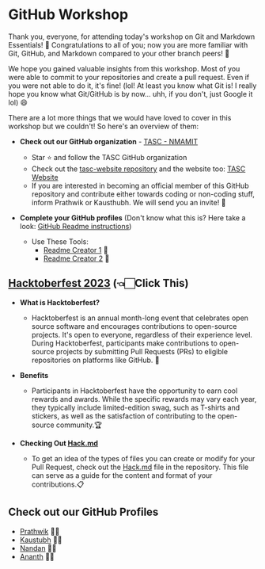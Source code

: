# GitHub Workshop

Thank you, everyone, for attending today's workshop on Git and Markdown Essentials! 🚀 Congratulations to all of you; now you are more familiar with Git, GitHub, and Markdown compared to your other branch peers! 🎉

We hope you gained valuable insights from this workshop. Most of you were able to commit to your repositories and create a pull request. Even if you were not able to do it, it's fine! (lol! At least you know what Git is! I really hope you know what Git/GitHub is by now... uhh, if you don't, just Google it lol) 😄

There are a lot more things that we would have loved to cover in this workshop but we couldn't! So here's an overview of them:

- **Check out our GitHub organization** - [TASC - NMAMIT](https://github.com/tasc-nmamit)
	- Star ⭐ and follow the TASC GitHub organization
	- Check out the [tasc-website repository](https://github.com/tasc-nmamit/tasc-website) and the website too: [TASC Website](https://www.tascnmamit.in/)
	- If you are interested in becoming an official member of this GitHub repository and contribute either towards coding or non-coding stuff, inform Prathwik or Kausthubh. We will send you an invite! 💌

- **Complete your GitHub profiles**
(Don't know what this is? Here take a look: [GitHub Readme instructions](https://docs.github.com/en/account-and-profile/setting-up-and-managing-your-github-profile/customizing-your-profile/managing-your-profile-readme))

  - Use These Tools: 
	- [Readme Creator 1](https://rahuldkjain.github.io/gh-profile-readme-generator/) 📝
    - [Readme Creator 2](https://gprm.itsvg.in/) 📄

## [Hacktoberfest 2023](https://hacktoberfest.com/) (👈🏻Click This)

- **What is Hacktoberfest?**
	- Hacktoberfest is an annual month-long event that celebrates open source software and encourages contributions to open-source projects. It's open to everyone, regardless of their experience level. During Hacktoberfest, participants make contributions to open-source projects by submitting Pull Requests (PRs) to eligible repositories on platforms like GitHub. 🌟

- **Benefits**
	- Participants in Hacktoberfest have the opportunity to earn cool rewards and awards. While the specific rewards may vary each year, they typically include limited-edition swag, such as T-shirts and stickers, as well as the satisfaction of contributing to the open-source community.🏆

- **Checking Out [Hack.md](Hack.md)**
	- To get an idea of the types of files you can create or modify for your Pull Request, check out the [Hack.md](Hack.md.md) file in the repository. This file can serve as a guide for the content and format of your contributions.📋

## Check out our GitHub Profiles
- [Prathwik](https://github.com/prathwik0) 👨‍💻
- [Kaustubh](https://github.com/Exgene) 👨‍💻
- [Nandan](https://github.com/nandanpi) 👨‍💻
- [Ananth](https://github.com/Antverse1) 👨‍💻
    
<!---
Welcome to the GitHub Workshop's repository! In this repository, you will find resources and materials to help you learn about GitHub, Git, and Markdown. This README provides an overview of what you can expect in this workshop.

## Workshop Overview

This workshop covers the following key topics:

1. **Git and GitHub Basics**: Learn the fundamentals of version control and how to use GitHub for collaboration.

2. **Markdown**: Understand Markdown, a lightweight markup language used for text formatting.

3. **Hands-on Exercises**: Practice using Git and Markdown to collaborate and effectively create projects!


## Resources
Download and install the following in your laptops in the order given below: (if you have any trouble with the download or installation process, feel free to reach out to us 💬 and we'll help you on the day of the workshop )

1. Install [Visual Studio Code](https://code.visualstudio.com/download) 🖥️
2. Install [Github Dekstop](https://desktop.github.com/) 🚀
3. Install [Git](https://git-scm.com/downloads) 📦

### Profile Creator 
- [Readme Creator 1](https://rahuldkjain.github.io/gh-profile-readme-generator/)
- [Readme Creator 2](https://gprm.itsvg.in/)

Feel free to mess around and explore GitHub!  🌐 

🚀 Happy Coding! 🚀

<img src="https://firebasestorage.googleapis.com/v0/b/tasc-8df79.appspot.com/o/TASCLogo.png?alt=media&token=885899c8-a49c-46d7-9d22-ebc5507964db" width="100" />

--->

<!-- 
Comments?

                           ████████████                             
                      ██████████████████████████                      
                  ██████████████████████████████████                  
               ████████████████████████████████████████               
             ████████████████████████████████████████████             
           ████████████████████████████████████████████████           
         ████████████████████████████████████████████████████         
       ████████████████████████████████████████████████████████       
      ███████████ █████████████████████████████████  ███████████      
     ███████████       ████████████████████████       ███████████     
    ████████████          █                █          ████████████    
   █████████████                                      █████████████   
  ██████████████                                      ██████████████  
 ████████████████                                    ████████████████ 
 ██████████████                                        ██████████████ 
██████████████                                          ██████████████
█████████████                                            █████████████
█████████████                                            █████████████
█████████████                                            █████████████
█████████████                                            █████████████
█████████████                                            █████████████
██████████████                                          ██████████████
██████████████                                          ██████████████
███████████████                                        ███████████████
 ███████████████                                      ███████████████ 
 █████████████████                                  █████████████████ 
  ███████████████████                            ███████████████████  
   ███████   ██████████████                ████████████████████████   
    █████████  █████████████              ████████████████████████    
     █████████   ██████████                ██████████████████████     
      █████████   █████████                █████████████████████      
       █████████                           ████████████████████       
         █████████                         ██████████████████         
           ████████████████                ████████████████           
             ██████████████                ██████████████             
                ███████████                ███████████                
                  █████████                █████████                  
                       ███                  ████                 




                                                                      
  ██████████████████████████████████████████████████████████████████  
██████████████████████████████████████████████████████████████████████
██████████████████████████████████████████████████████████████████████
██████████████████████████████████████████████████████████████████████
██████████████████████████████████████████████████████████████████████
██████████████████████████████████████████████████████████████████████
███████████      █████████████       ████████████      ███████████████
███████████        █████████         ████████████      ███████████████
███████████         ███████          ████████████      ███████████████
███████████           ███            ████████████      ███████████████
███████████                          ████████████      ███████████████
███████████     ██           ██      ████████████      ███████████████
███████████     ███         ███      ██████                  █████████
███████████     █████     █████      ████████              ███████████
███████████     ██████   ██████      █████████           █████████████
███████████     ███████████████      ███████████        ██████████████
███████████     ███████████████      ████████████     ████████████████
███████████     ███████████████      ██████████████  █████████████████
██████████████████████████████████████████████████████████████████████
██████████████████████████████████████████████████████████████████████
██████████████████████████████████████████████████████████████████████
██████████████████████████████████████████████████████████████████████
██████████████████████████████████████████████████████████████████████
  ██████████████████████████████████████████████████████████████████  



                               ████████                               
                             ███████████                              
                            ██████████████                            
                          ██████████████████                          
                         █████████████████████                        
                           █████████████████████                      
                    ████     █████████████████████                    
                  ████████     █████████████████████                  
                 ███████████     ████████████████████                 
               ███████████████         ████████████████               
             █████████████████          █████████████████             
           ███████████████████          ███████████████████           
         ██████████████████████         █████████████████████         
       ██████████████████████████         █████████████████████       
      ████████████████████████████   ██     ████████████████████      
    ██████████████████████████████   ████    █████████████████████    
  ████████████████████████████████   ██████    █████████████████████  
██████████████████████████████████   ████████        █████████████████
██████████████████████████████████   ████████         ████████████████
██████████████████████████████████   ████████         ████████████████
██████████████████████████████████   █████████        ████████████████
  ████████████████████████████████   ██████████     ████████████████  
    ██████████████████████████████   ██████████████████████████████   
      ████████████████████████████   ████████████████████████████     
       ███████████████████████████   ██████████████████████████       
         ██████████████████████        ██████████████████████         
           ███████████████████          ███████████████████           
             █████████████████          █████████████████             
               ████████████████        █████████████████              
                 ████████████████     ███████████████                 
                  ██████████████████████████████████                  
                    ██████████████████████████████                    
                      ██████████████████████████                      
                        ██████████████████████                        
                          ██████████████████                          
                            ███████████████                           
                              ███████████                             
                               ████████         


Coding is fun!!!
                               ████████                               
-->


